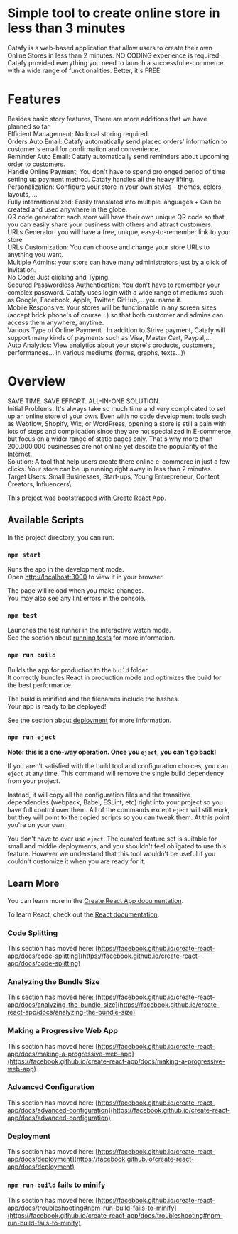 # Simple tool to create online store in less than 3 minutes
Catafy is a web-based application that allow users to create their own Online Stores in less than 2 minutes. NO CODING experience is required. Catafy provided everything you need to launch a successful e-commerce with a wide range of functionalities. Better, it's FREE!

# Features
Besides basic story features, There are more additions that we have planned so far.\
Efficient Management: No local storing required.\
Orders Auto Email: Catafy automatically send placed orders' information to customer's email for confirmation and convenience.\
Reminder Auto Email: Catafy automatically send reminders about upcoming order to customers.\
Handle Online Payment: You don't have to spend prolonged period of time setting up payment method. Catafy handles all the heavy lifting.\
Personalization: Configure your store in your own styles - themes, colors, layouts, ...\
Fully internationalized: Easily translated into multiple languages + Can be created and used anywhere in the globe.\
QR code generator: each store will have their own unique QR code so that you can easily share your business with others and attract customers.\
URLs Generator: you will have a free, unique, easy-to-remember link to your store\
URLs Customization: You can choose and change your store URLs to anything you want.\
Multiple Admins: your store can have many administrators just by a click of invitation.\
No Code: Just clicking and Typing.\
Secured Passwordless Authentication: You don't have to remember your complex password. Catafy uses login with a wide range of mediums such as Google, Facebook, Apple, Twitter, GitHub,... you name it.\
Mobile Responsive: Your stores will be functionable in any screen sizes (accept brick phone's of course...) so that both customer and admins can access them anywhere, anytime.\
Various Type of Online Payment <Upcoming>: In addition to Strive payment, Catafy will support many kinds of payments such as Visa, Master Cart, Paypal,...\
Auto Analytics: View analytics about your store's products, customers, performances... in various mediums (forms, graphs, texts...)\


# Overview
SAVE TIME. SAVE EFFORT. ALL-IN-ONE SOLUTION.\
Initial Problems: It's always take so much time and very complicated to set up an online store of your own. Even with no code development tools such as Webflow, Shopify, Wix, or WordPress, opening a store is still a pain with lots of steps and complication since they are not specialized in E-commerce but focus on a wider range of static pages only. That's why more than 200.000.000 businesses are not online yet despite the popularity of the Internet.\
Solution: A tool that help users create there online e-commerce in just a few clicks. Your store can be up running right away in less than 2 minutes.\
Target Users: Small Businesses, Start-ups, Young Entrepreneur, Content Creators, Influencers\

This project was bootstrapped with [Create React App](https://github.com/facebook/create-react-app).





## Available Scripts

In the project directory, you can run:

### `npm start`

Runs the app in the development mode.\
Open [http://localhost:3000](http://localhost:3000) to view it in your browser.

The page will reload when you make changes.\
You may also see any lint errors in the console.

### `npm test`

Launches the test runner in the interactive watch mode.\
See the section about [running tests](https://facebook.github.io/create-react-app/docs/running-tests) for more information.

### `npm run build`

Builds the app for production to the `build` folder.\
It correctly bundles React in production mode and optimizes the build for the best performance.

The build is minified and the filenames include the hashes.\
Your app is ready to be deployed!

See the section about [deployment](https://facebook.github.io/create-react-app/docs/deployment) for more information.

### `npm run eject`

**Note: this is a one-way operation. Once you `eject`, you can't go back!**

If you aren't satisfied with the build tool and configuration choices, you can `eject` at any time. This command will remove the single build dependency from your project.

Instead, it will copy all the configuration files and the transitive dependencies (webpack, Babel, ESLint, etc) right into your project so you have full control over them. All of the commands except `eject` will still work, but they will point to the copied scripts so you can tweak them. At this point you're on your own.

You don't have to ever use `eject`. The curated feature set is suitable for small and middle deployments, and you shouldn't feel obligated to use this feature. However we understand that this tool wouldn't be useful if you couldn't customize it when you are ready for it.

## Learn More

You can learn more in the [Create React App documentation](https://facebook.github.io/create-react-app/docs/getting-started).

To learn React, check out the [React documentation](https://reactjs.org/).

### Code Splitting

This section has moved here: [https://facebook.github.io/create-react-app/docs/code-splitting](https://facebook.github.io/create-react-app/docs/code-splitting)

### Analyzing the Bundle Size

This section has moved here: [https://facebook.github.io/create-react-app/docs/analyzing-the-bundle-size](https://facebook.github.io/create-react-app/docs/analyzing-the-bundle-size)

### Making a Progressive Web App

This section has moved here: [https://facebook.github.io/create-react-app/docs/making-a-progressive-web-app](https://facebook.github.io/create-react-app/docs/making-a-progressive-web-app)

### Advanced Configuration

This section has moved here: [https://facebook.github.io/create-react-app/docs/advanced-configuration](https://facebook.github.io/create-react-app/docs/advanced-configuration)

### Deployment

This section has moved here: [https://facebook.github.io/create-react-app/docs/deployment](https://facebook.github.io/create-react-app/docs/deployment)

### `npm run build` fails to minify

This section has moved here: [https://facebook.github.io/create-react-app/docs/troubleshooting#npm-run-build-fails-to-minify](https://facebook.github.io/create-react-app/docs/troubleshooting#npm-run-build-fails-to-minify)
